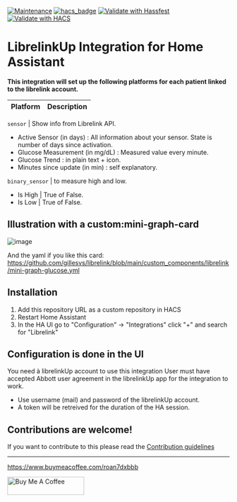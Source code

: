 [![Maintenance](https://img.shields.io/badge/Maintained%3F-yes-green.svg)](https://GitHub.com/Naereen/StrapDown.js/graphs/commit-activity)
[![hacs_badge](https://img.shields.io/badge/HACS-Custom-41BDF5.svg)](https://github.com/hacs/integration)
[![Validate with Hassfest](https://github.com/gillesvs/librelink/actions/workflows/hassfest.yaml/badge.svg)](https://github.com/gillesvs/librelink/actions/workflows/hassfest.yaml)
[![Validate with HACS](https://github.com/gillesvs/librelink/actions/workflows/validate.yaml/badge.svg)](https://github.com/gillesvs/librelink/actions/workflows/validate.yaml)

# LibrelinkUp Integration for Home Assistant 


[integration_librelink]: https://github.com/gillesvs/librelink.git
[buymecoffee]: https://www.buymeacoffee.com/gillesvs

**This integration will set up the following platforms for each patient linked to the librelink account.**

Platform | Description
-- | --

`sensor` | Show info from Librelink API.
- Active Sensor (in days) : All information about your sensor. State is number of days since activation.
- Glucose Measurement (in mg/dL) : Measured value every minute.
- Glucose Trend : in plain text + icon.
- Minutes since update (in min) : self explanatory.

`binary_sensor` | to measure high and low.
- Is High | True of False.
- Is Low  | True of False.

## Illustration with a custom:mini-graph-card

![image](https://github.com/gillesvs/librelink/assets/51242147/bfed1b2b-dbf7-4666-a202-885ff3db67b8)

And the yaml if you like this card:
https://github.com/gillesvs/librelink/blob/main/custom_components/librelink/mini-graph-glucose.yml


## Installation

1. Add this repository URL as a custom repository in HACS
2. Restart Home Assistant
3. In the HA UI go to "Configuration" -> "Integrations" click "+" and search for "Librelink"

## Configuration is done in the UI

You need à librelinkUp account to use this integration
User must have accepted Abbott user agreement in the librelinkUp app for the integration to work.

- Use username (mail) and password of the librelinkUp account.
- A token will be retreived for the duration of the HA session.


## Contributions are welcome!

If you want to contribute to this please read the [Contribution guidelines](CONTRIBUTING.md)

***

https://www.buymeacoffee.com/roan7dxbbb

<a href="https://www.buymeacoffee.com/roan7dxbbb" target="_blank"><img src="https://cdn.buymeacoffee.com/buttons/default-orange.png" alt="Buy Me A Coffee" height="41" width="174"></a>
